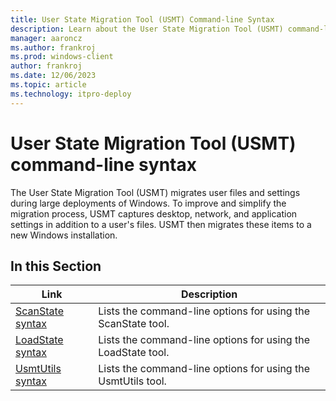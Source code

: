 ```yaml
---
title: User State Migration Tool (USMT) Command-line Syntax
description: Learn about the User State Migration Tool (USMT) command-line syntax for using the ScanState tool, LoadState tool, and UsmtUtils tool.
manager: aaroncz
ms.author: frankroj
ms.prod: windows-client
author: frankroj
ms.date: 12/06/2023
ms.topic: article
ms.technology: itpro-deploy
---
```


# User State Migration Tool (USMT) command-line syntax

The User State Migration Tool (USMT) migrates user files and settings during large deployments of Windows. To improve and simplify the migration process, USMT captures desktop, network, and application settings in addition to a user's files. USMT then migrates these items to a new Windows installation.

## In this Section

| Link | Description |
|--- |--- |
|[ScanState syntax](usmt-scanstate-syntax.md)|Lists the command-line options for using the ScanState tool.|
|[LoadState syntax](usmt-loadstate-syntax.md)|Lists the command-line options for using the LoadState tool.|
|[UsmtUtils syntax](usmt-utilities.md)|Lists the command-line options for using the UsmtUtils tool.|

